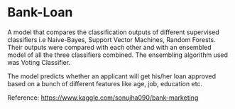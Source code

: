 # Bank-Loan

A model that compares the classification outputs of different supervised classifiers i.e Naive-Bayes, Support Vector Machines, Random Forests. Their outputs were compared with each other and with an ensembled model of all the three classifiers combined. The ensembling algorithm used was Voting Classifier. 

The model predicts whether an applicant will get his/her loan approved based on a bunch of different features like age, job, education etc. 

Reference: https://www.kaggle.com/sonujha090/bank-marketing
